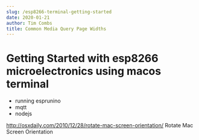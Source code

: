 ```yaml
---
slug: /esp8266-terminal-getting-started
date: 2020-01-21
author: Tim Combs
title: Common Media Query Page Widths
---
```


# Getting Started with esp8266 microelectronics using macos terminal

- running esprunino
- mqtt
- nodejs

http://osxdaily.com/2010/12/28/rotate-mac-screen-orientation/
Rotate Mac Screen Orientation
